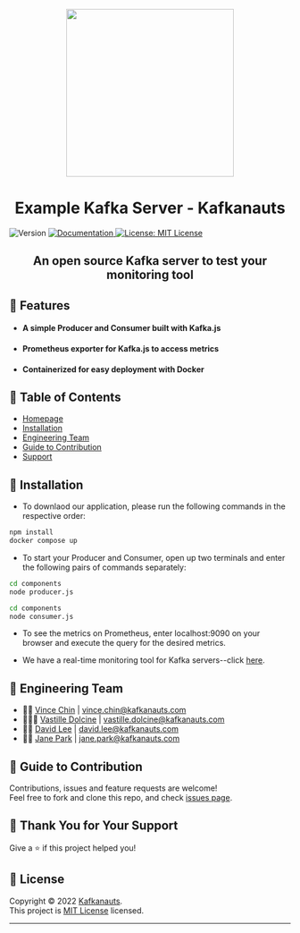 <p align="center">
  <img src="https://i.imgur.com/PGcnitN.png" width="300" height="300">
  <h1 align="center"><strong>Example Kafka Server - Kafkanauts</strong></h1>
  <img alt="Version" src="https://img.shields.io/badge/version-0.1.0-blue.svg?cacheSeconds=2592000" />
  <a href="project documentation URL goes here" target="_blank">
    <img alt="Documentation" src="https://img.shields.io/badge/documentation-yes-brightgreen.svg" />
  </a>
  <a href="https://github.com/kafkanauts-example-kafka-server/kafka/blob/main/LICENSE.txt" target="_blank">
    <img alt="License: MIT License" src="https://img.shields.io/badge/License-MIT License-yellow.svg" />
  </a>
</p>

<h2 align="center"><strong>An open source Kafka server to test your monitoring tool</strong></h2>

## 🚀 Features

* #### A simple Producer and Consumer built with Kafka.js
* #### Prometheus exporter for Kafka.js to access metrics
* #### Containerized for easy deployment with Docker

## 🚀 Table of Contents

* [Homepage](https://www.kafkanauts.com/)
* [Installation](#-installation)
* [Engineering Team](#-engineering-team)
* [Guide to Contribution](#-guide-to-contribution)
* [Support](#-thank-you-for-your-support)


## 🚀 Installation

* To downlaod our application, please run the following commands in the respective order:

```sh
npm install
docker compose up

```

* To start your Producer and Consumer, open up two terminals and enter the following pairs of commands separately:

```sh
cd components
node producer.js 

cd components
node consumer.js

```
* To see the metrics on Prometheus, enter localhost:9090 on your browser and execute the query for the desired metrics.

* We have a real-time monitoring tool for Kafka servers--click [here](https://github.com/oslabs-beta/kafkanauts).


## 🚀 Engineering Team

* 👨‍🚀 [Vince Chin](https://github.com/Vince2c) | vince.chin@kafkanauts.com
* 👩🏿‍🚀 [Vastille Dolcine](https://github.com/vdolcine) | vastille.dolcine@kafkanauts.com
* 👨‍🚀 [David Lee](https://github.com/davidlee7731) | david.lee@kafkanauts.com
* 👩‍🚀 [Jane Park](https://github.com/janesunpark) | jane.park@kafkanauts.com


## 🚀 Guide to Contribution

Contributions, issues and feature requests are welcome!<br />Feel free to fork and clone this repo, and check [issues page](https://github.com/kafkanauts-example-kafka-server/kafka/issues). 

## 🚀 Thank You for Your Support

Give a ⭐ if this project helped you!

## 📝 License

Copyright © 2022 [Kafkanauts](https://github.com/oslabs-beta/kafkanauts).<br />
This project is [MIT License](https://github.com/kafkanauts-example-kafka-server/kafka/blob/main/LICENSE.txt) licensed.

***
